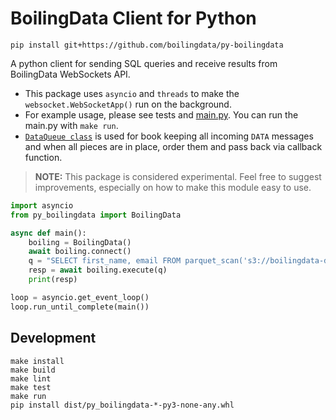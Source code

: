 # BoilingData Client for Python

```shell
pip install git+https://github.com/boilingdata/py-boilingdata
```

A python client for sending SQL queries and receive results from BoilingData WebSockets API.

- This package uses `asyncio` and `threads` to make the `websocket.WebSocketApp()` run on the background.
- For example usage, please see tests and [main.py](main.py). You can run the main.py with `make run`.
- [`DataQueue class`](py_boilingdata/data_queue.py) is used for book keeping all incoming `DATA` messages and when all pieces are in place, order them and pass back via callback function.

> **NOTE:** This package is considered experimental. Feel free to suggest improvements, especially on how to make this module easy to use.

```python
import asyncio
from py_boilingdata import BoilingData

async def main():
    boiling = BoilingData()
    await boiling.connect()
    q = "SELECT first_name, email FROM parquet_scan('s3://boilingdata-demo/test.parquet') LIMIT 10"
    resp = await boiling.execute(q)
    print(resp)

loop = asyncio.get_event_loop()
loop.run_until_complete(main())
```

## Development

```shell
make install
make build
make lint
make test
make run
pip install dist/py_boilingdata-*-py3-none-any.whl
```

